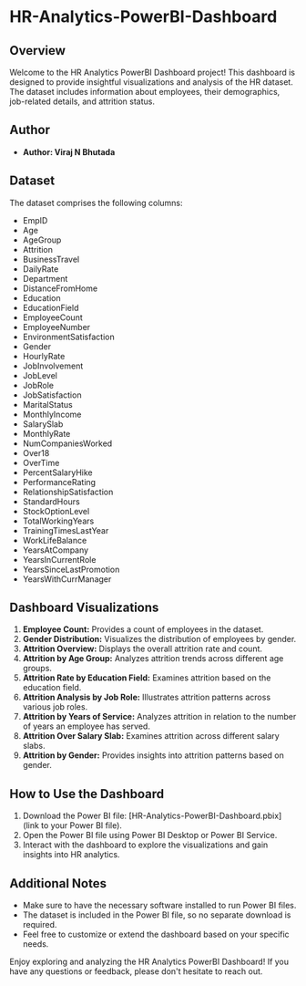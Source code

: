 # HR-Analytics-PowerBI-Dashboard

## Overview
Welcome to the HR Analytics PowerBI Dashboard project! This dashboard is designed to provide insightful visualizations and analysis of the HR dataset. The dataset includes information about employees, their demographics, job-related details, and attrition status.

## Author
- **Author: Viraj N Bhutada**

## Dataset
The dataset comprises the following columns:
- EmpID
- Age
- AgeGroup
- Attrition
- BusinessTravel
- DailyRate
- Department
- DistanceFromHome
- Education
- EducationField
- EmployeeCount
- EmployeeNumber
- EnvironmentSatisfaction
- Gender
- HourlyRate
- JobInvolvement
- JobLevel
- JobRole
- JobSatisfaction
- MaritalStatus
- MonthlyIncome
- SalarySlab
- MonthlyRate
- NumCompaniesWorked
- Over18
- OverTime
- PercentSalaryHike
- PerformanceRating
- RelationshipSatisfaction
- StandardHours
- StockOptionLevel
- TotalWorkingYears
- TrainingTimesLastYear
- WorkLifeBalance
- YearsAtCompany
- YearsInCurrentRole
- YearsSinceLastPromotion
- YearsWithCurrManager

## Dashboard Visualizations

1. **Employee Count:** Provides a count of employees in the dataset.
2. **Gender Distribution:** Visualizes the distribution of employees by gender.
3. **Attrition Overview:** Displays the overall attrition rate and count.
4. **Attrition by Age Group:** Analyzes attrition trends across different age groups.
5. **Attrition Rate by Education Field:** Examines attrition based on the education field.
6. **Attrition Analysis by Job Role:** Illustrates attrition patterns across various job roles.
7. **Attrition by Years of Service:** Analyzes attrition in relation to the number of years an employee has served.
8. **Attrition Over Salary Slab:** Examines attrition across different salary slabs.
9. **Attrition by Gender:** Provides insights into attrition patterns based on gender.

## How to Use the Dashboard
1. Download the Power BI file: [HR-Analytics-PowerBI-Dashboard.pbix](link to your Power BI file).
2. Open the Power BI file using Power BI Desktop or Power BI Service.
3. Interact with the dashboard to explore the visualizations and gain insights into HR analytics.

## Additional Notes
- Make sure to have the necessary software installed to run Power BI files.
- The dataset is included in the Power BI file, so no separate download is required.
- Feel free to customize or extend the dashboard based on your specific needs.

Enjoy exploring and analyzing the HR Analytics PowerBI Dashboard! If you have any questions or feedback, please don't hesitate to reach out.
